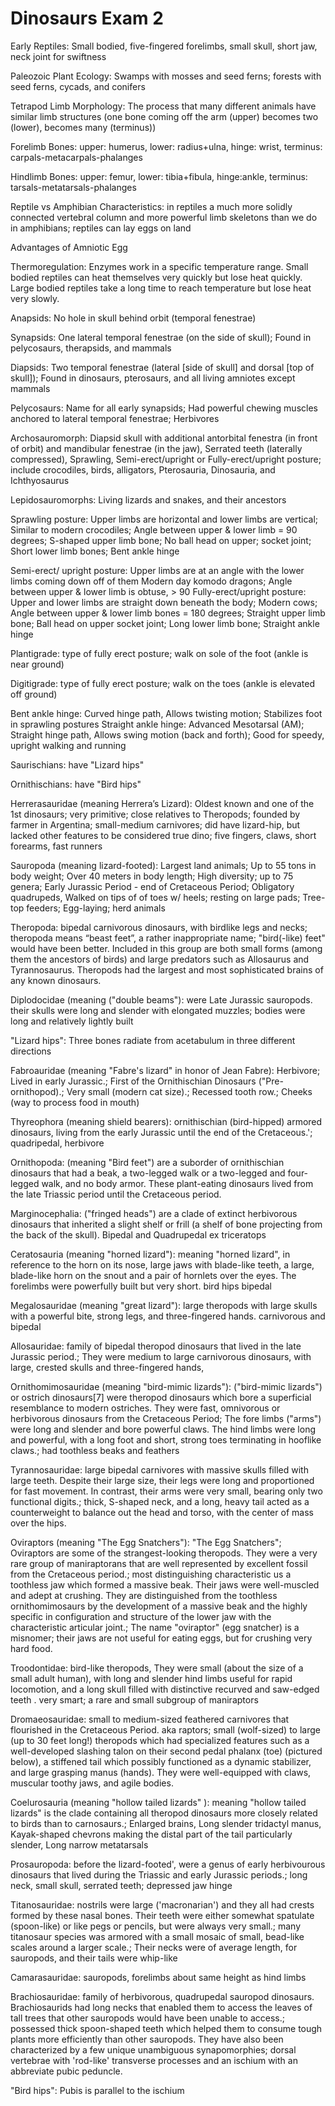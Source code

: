 # Dinosaurs Exam 2 # 

Early Reptiles: Small bodied, five-fingered forelimbs, small skull, short jaw, neck joint for swiftness

Paleozoic Plant Ecology: Swamps with mosses and seed ferns; forests with seed ferns, cycads, and conifers

Tetrapod Limb Morphology: The process that many different animals have similar limb structures (one bone coming off the arm (upper) becomes two (lower), becomes many (terminus)) 

Forelimb Bones: upper: humerus, lower: radius+ulna, hinge: wrist, terminus: carpals-metacarpals-phalanges

Hindlimb Bones: upper: femur, lower: tibia+fibula, hinge:ankle, terminus: tarsals-metatarsals-phalanges

Reptile vs Amphibian Characteristics: in reptiles a much more solidly connected vertebral column and more powerful limb skeletons than we do in amphibians; reptiles can lay eggs on land

Advantages of Amniotic Egg

Thermoregulation: Enzymes work in a specific temperature range. Small bodied reptiles can heat themselves very quickly but lose heat quickly. Large bodied reptiles take a long time to reach temperature but lose heat very slowly.

Anapsids: No hole in skull behind orbit (temporal fenestrae)

Synapsids: One lateral temporal fenestrae (on the side of skull); Found in pelycosaurs, therapsids, and mammals

Diapsids: Two temporal fenestrae (lateral [side of skull] and dorsal [top of skull]); Found in dinosaurs, pterosaurs, and all living amniotes except mammals

Pelycosaurs: Name for all early synapsids; Had powerful chewing muscles anchored to lateral temporal fenestrae; Herbivores

Archosauromorph: Diapsid skull with additional antorbital fenestra (in front of orbit) and mandibular fenestrae (in the jaw), Serrated teeth (laterally compressed), Sprawling, Semi-erect/upright or Fully-erect/upright posture; include crocodiles, birds, alligators, Pterosauria, Dinosauria, and Ichthyosaurus

Lepidosauromorphs: Living lizards and snakes, and their ancestors

Sprawling posture: Upper limbs are horizontal and lower limbs are vertical; Similar to modern crocodiles; 
Angle between upper & lower limb = 90 degrees; S-shaped upper limb bone; No ball head on upper; socket joint; Short lower limb bones; Bent ankle hinge

Semi-erect/ upright posture: Upper limbs are at an angle with the lower limbs coming down off of them
Modern day komodo dragons; Angle between upper & lower limb is obtuse, > 90
Fully-erect/upright posture: Upper and lower limbs are straight down beneath the body; Modern cows; Angle between upper & lower limb bones = 180 degrees; Straight upper limb bone; Ball head on upper socket joint; Long lower limb bone; Straight ankle hinge

Plantigrade: type of fully erect posture; walk on sole of the foot (ankle is near ground) 

Digitigrade: type of fully erect posture; walk on the toes (ankle is elevated off ground)

Bent ankle hinge: Curved hinge path, Allows twisting motion; Stabilizes foot in sprawling postures
Straight ankle hinge: Advanced Mesotarsal (AM); Straight hinge path, Allows swing motion (back and forth); Good for speedy, upright walking and running

Saurischians: have "Lizard hips"

Ornithischians: have "Bird hips"

Herrerasauridae (meaning Herrera’s Lizard): Oldest known and one of the 1st dinosaurs; very primitive; close relatives to Theropods; founded by farmer in Argentina; small-medium carnivores; did have lizard-hip, but lacked other features to be considered true dino; five fingers, claws, short forearms, fast runners

Sauropoda (meaning lizard-footed): Largest land animals; Up to 55 tons in body weight; Over 40 meters in body length; High diversity; up to 75 genera; Early Jurassic Period - end of Cretaceous Period; Obligatory quadrupeds, Walked on tips of of toes w/ heels; resting on large pads; Tree-top feeders; Egg-laying; herd animals

Theropoda: bipedal carnivorous dinosaurs, with birdlike legs and necks; theropoda means “beast feet”, a rather inappropriate name; "bird(-like) feet" would have been better. Included in this group are both small forms (among them the ancestors of birds) and large predators such as Allosaurus and Tyrannosaurus. Theropods had the largest and most sophisticated brains of any known dinosaurs. 

Diplodocidae (meaning ("double beams"): were Late Jurassic sauropods. their skulls were long and slender with elongated muzzles; bodies were long and relatively lightly built

"Lizard hips": Three bones radiate from acetabulum in three different directions

Fabroauridae (meaning "Fabre's lizard" in honor of Jean Fabre): Herbivore; Lived in early Jurassic.; First of the Ornithischian Dinosaurs ("Pre-ornithopod).; Very small (modern cat size).; Recessed tooth row.; Cheeks (way to process food in mouth)

Thyreophora (meaning shield bearers): ornithischian (bird-hipped) armored dinosaurs, living from the early Jurassic until the end of the Cretaceous.'; quadripedal, herbivore

Ornithopoda: (meaning "Bird feet") are a suborder of ornithischian dinosaurs that had a beak, a two-legged walk or a two-legged and four-legged walk, and no body armor. These plant-eating dinosaurs lived from the late Triassic period until the Cretaceous period.

Marginocephalia: ("fringed heads") are a clade of extinct herbivorous dinosaurs that inherited a slight shelf or frill (a shelf of bone projecting from the back of the skull). Bipedal and Quadrupedal
ex triceratops

Ceratosauria (meaning "horned lizard"): meaning "horned lizard", in reference to the horn on its nose, large jaws with blade-like teeth, a large, blade-like horn on the snout and a pair of hornlets over the eyes. The forelimbs were powerfully built but very short. bird hips bipedal

Megalosauridae (meaning "great lizard"): large theropods with large skulls with a powerful bite, strong legs, and three-fingered hands. carnivorous and bipedal

Allosauridae: family of bipedal theropod dinosaurs that lived in the late Jurassic period.; They were medium to large carnivorous dinosaurs, with large, crested skulls and three-fingered hands,

Ornithomimosauridae (meaning "bird-mimic lizards"): ("bird-mimic lizards") or ostrich dinosaurs[7] were theropod dinosaurs which bore a superficial resemblance to modern ostriches. They were fast, omnivorous or herbivorous dinosaurs from the Cretaceous Period; The fore limbs ("arms") were long and slender and bore powerful claws. The hind limbs were long and powerful, with a long foot and short, strong toes terminating in hooflike claws.; had toothless beaks and feathers

Tyrannosauridae: large bipedal carnivores with massive skulls filled with large teeth. Despite their large size, their legs were long and proportioned for fast movement. In contrast, their arms were very small, bearing only two functional digits.; thick, S-shaped neck, and a long, heavy tail acted as a counterweight to balance out the head and torso, with the center of mass over the hips.

Oviraptors (meaning "The Egg Snatchers"): "The Egg Snatchers"; Oviraptors are some of the strangest-looking theropods. They were a very rare group of maniraptorans that are well represented by excellent fossil from the Cretaceous period.; most distinguishing characteristic us a toothless jaw which formed a massive beak. Their jaws were well-muscled and adept at crushing. They are distinguished from the toothless ornithomimosaurs by the development of a massive beak and the highly specific in configuration and structure of the lower jaw with the characteristic articular joint.; The name "oviraptor" (egg snatcher) is a misnomer; their jaws are not useful for eating eggs, but for crushing very hard food.

Troodontidae: bird-like theropods, They were small (about the size of a small adult human), with long and slender hind limbs useful for rapid locomotion, and a long skull filled with distinctive recurved and saw-edged teeth . very smart; a rare and small subgroup of maniraptors

Dromaeosauridae: small to medium-sized feathered carnivores that flourished in the Cretaceous Period. aka raptors; small (wolf-sized) to large (up to 30 feet long!) theropods which had specialized features such as a well-developed slashing talon on their second pedal phalanx (toe) (pictured below), a stiffened tail which possibly functioned as a dynamic stabilizer, and large grasping manus (hands). They were well-equipped with claws, muscular toothy jaws, and agile bodies.

Coelurosauria (meaning "hollow tailed lizards" ): meaning "hollow tailed lizards" is the clade containing all theropod dinosaurs more closely related to birds than to carnosaurs.; Enlarged brains, Long slender tridactyl manus, Kayak-shaped chevrons making the distal part of the tail particularly slender, Long narrow metatarsals

Prosauropoda: before the lizard-footed', were a genus of early herbivourous dinosaurs that lived during the Triassic and early Jurassic periods.; long neck, small skull, serrated teeth; depressed jaw hinge

Titanosauridae: nostrils were large ('macronarian') and they all had crests formed by these nasal bones. Their teeth were either somewhat spatulate (spoon-like) or like pegs or pencils, but were always very small.; many titanosaur species was armored with a small mosaic of small, bead-like scales around a larger scale.; Their necks were of average length, for sauropods, and their tails were whip-like

Camarasauridae: sauropods, forelimbs about same height as hind limbs

Brachiosauridae: family of herbivorous, quadrupedal sauropod dinosaurs. Brachiosaurids had long necks that enabled them to access the leaves of tall trees that other sauropods would have been unable to access.; possessed thick spoon-shaped teeth which helped them to consume tough plants more efficiently than other sauropods. They have also been characterized by a few unique unambiguous synapomorphies; dorsal vertebrae with 'rod-like' transverse processes and an ischium with an abbreviate pubic peduncle.

"Bird hips": Pubis is parallel to the ischium

